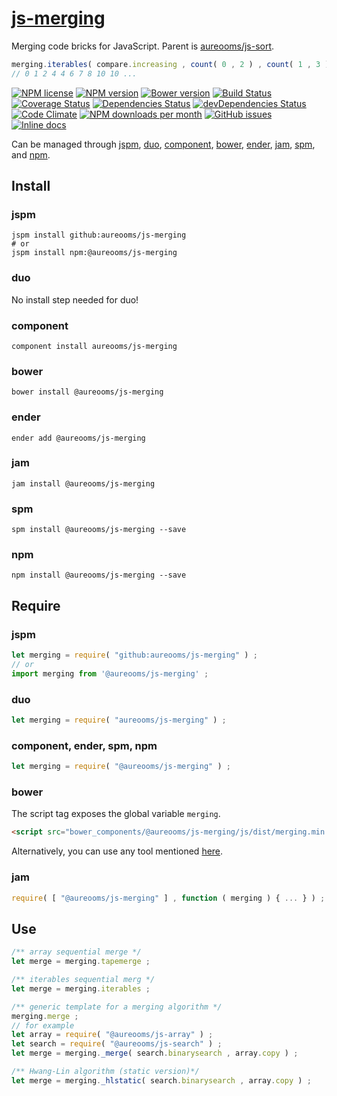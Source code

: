 [js-merging](http://aureooms.github.io/js-merging)
==

Merging code bricks for JavaScript. Parent is
[aureooms/js-sort](https://github.com/aureooms/js-sort).

```js
merging.iterables( compare.increasing , count( 0 , 2 ) , count( 1 , 3 ) ) ;
// 0 1 2 4 4 6 7 8 10 10 ...
```

[![NPM license](https://img.shields.io/npm/l/@aureooms/js-merging.svg?style=flat)](https://raw.githubusercontent.com/aureooms/js-merging/master/LICENSE)
[![NPM version](https://img.shields.io/npm/v/@aureooms/js-merging.svg?style=flat)](https://www.npmjs.org/package/@aureooms/js-merging)
[![Bower version](https://img.shields.io/bower/v/@aureooms/js-merging.svg?style=flat)](http://bower.io/search/?q=@aureooms/js-merging)
[![Build Status](https://img.shields.io/travis/aureooms/js-merging.svg?style=flat)](https://travis-ci.org/aureooms/js-merging)
[![Coverage Status](https://img.shields.io/coveralls/aureooms/js-merging.svg?style=flat)](https://coveralls.io/r/aureooms/js-merging)
[![Dependencies Status](https://img.shields.io/david/aureooms/js-merging.svg?style=flat)](https://david-dm.org/aureooms/js-merging#info=dependencies)
[![devDependencies Status](https://img.shields.io/david/dev/aureooms/js-merging.svg?style=flat)](https://david-dm.org/aureooms/js-merging#info=devDependencies)
[![Code Climate](https://img.shields.io/codeclimate/github/aureooms/js-merging.svg?style=flat)](https://codeclimate.com/github/aureooms/js-merging)
[![NPM downloads per month](https://img.shields.io/npm/dm/@aureooms/js-merging.svg?style=flat)](https://www.npmjs.org/package/@aureooms/js-merging)
[![GitHub issues](https://img.shields.io/github/issues/aureooms/js-merging.svg?style=flat)](https://github.com/aureooms/js-merging/issues)
[![Inline docs](http://inch-ci.org/github/aureooms/js-merging.svg?branch=master&style=shields)](http://inch-ci.org/github/aureooms/js-merging)


Can be managed through [jspm](https://github.com/jspm/jspm-cli),
[duo](https://github.com/duojs/duo),
[component](https://github.com/componentjs/component),
[bower](https://github.com/bower/bower),
[ender](https://github.com/ender-js/Ender),
[jam](https://github.com/caolan/jam),
[spm](https://github.com/spmjs/spm),
and [npm](https://github.com/npm/npm).

## Install

### jspm
```terminal
jspm install github:aureooms/js-merging
# or
jspm install npm:@aureooms/js-merging
```
### duo
No install step needed for duo!

### component
```terminal
component install aureooms/js-merging
```

### bower
```terminal
bower install @aureooms/js-merging
```

### ender
```terminal
ender add @aureooms/js-merging
```

### jam
```terminal
jam install @aureooms/js-merging
```

### spm
```terminal
spm install @aureooms/js-merging --save
```

### npm
```terminal
npm install @aureooms/js-merging --save
```

## Require
### jspm
```js
let merging = require( "github:aureooms/js-merging" ) ;
// or
import merging from '@aureooms/js-merging' ;
```
### duo
```js
let merging = require( "aureooms/js-merging" ) ;
```

### component, ender, spm, npm
```js
let merging = require( "@aureooms/js-merging" ) ;
```

### bower
The script tag exposes the global variable `merging`.
```html
<script src="bower_components/@aureooms/js-merging/js/dist/merging.min.js"></script>
```
Alternatively, you can use any tool mentioned [here](http://bower.io/docs/tools/).

### jam
```js
require( [ "@aureooms/js-merging" ] , function ( merging ) { ... } ) ;
```

## Use

```js
/** array sequential merge */
let merge = merging.tapemerge ;

/** iterables sequential merg */
let merge = merging.iterables ;

/** generic template for a merging algorithm */
merging.merge ;
// for example
let array = require( "@aureooms/js-array" ) ;
let search = require( "@aureooms/js-search" ) ;
let merge = merging._merge( search.binarysearch , array.copy ) ;

/** Hwang-Lin algorithm (static version)*/
let merge = merging._hlstatic( search.binarysearch , array.copy ) ;
```
